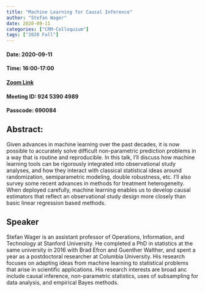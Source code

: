 ```yaml
---
title: "Machine Learning for Causal Inference"
author: "Stefan Wager"
date: 2020-09-11
categories: ["CRM-Colloquium"]
tags: ["2020 Fall"]
---
```


#### Date: 2020-09-11
#### Time: 16:00-17:00

#### [Zoom Link](https://mcgill.zoom.us/j/92453904989?pwd=ZDR6RUMxTzNYK0ZiME9ObWtoMGJqdz09)
#### Meeting ID: 924 5390 4989
#### Passcode: 690084

## Abstract:

Given advances in machine learning over the past decades, it is now possible to accurately solve difficult non-parametric prediction problems in a way that is routine and reproducible. In this talk, I’ll discuss how machine learning tools can be rigorously integrated into observational study analyses, and how they interact with classical statistical ideas around randomization, semiparametric modeling, double robustness, etc. I’ll also survey some recent advances in methods for treatment heterogeneity. When deployed carefully, machine learning enables us to develop causal estimators that reflect an observational study design more closely than basic linear regression based methods.


## Speaker

Stefan Wager is an assistant professor of Operations, Information, and Technology at Stanford University. He completed a PhD in statistics at the same university in 2016 with Brad Efron and Guenther Walther, and spent a year as a postdoctoral researcher at Columbia University. His research focuses on adapting ideas from machine learning to statistical problems that arise in scientific applications. His research interests are broad anc include causal inference, non-parametric statistics, uses of subsampling for data analysis, and empirical Bayes methods.

